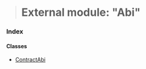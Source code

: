 > # External module: "Abi"

### Index

#### Classes

* [ContractAbi](../classes/_abi_.contractabi.md)